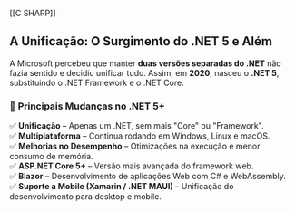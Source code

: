 [[C SHARP]]
## **A Unificação: O Surgimento do .NET 5 e Além**

A Microsoft percebeu que manter **duas versões separadas do .NET** não fazia sentido e decidiu unificar tudo. Assim, em **2020**, nasceu o **.NET 5**, substituindo o .NET Framework e o .NET Core.

### 📌 **Principais Mudanças no .NET 5+**

✅ **Unificação** – Apenas um .NET, sem mais "Core" ou "Framework".  
✅ **Multiplataforma** – Continua rodando em Windows, Linux e macOS.  
✅ **Melhorias no Desempenho** – Otimizações na execução e menor consumo de memória.  
✅ **ASP.NET Core 5+** – Versão mais avançada do framework web.  
✅ **Blazor** – Desenvolvimento de aplicações Web com C# e WebAssembly.  
✅ **Suporte a Mobile (Xamarin / .NET MAUI)** – Unificação do desenvolvimento para desktop e mobile.